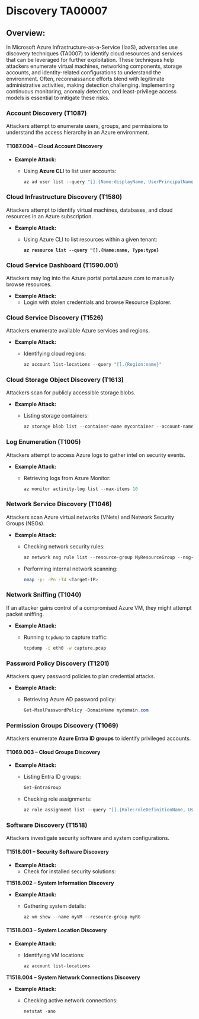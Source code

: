 # Discovery TA00007

## Overview:

In Microsoft Azure Infrastructure-as-a-Service (IaaS), adversaries use discovery techniques (TA0007) to identify cloud resources and services that can be leveraged for further exploitation. These techniques help attackers enumerate virtual machines, networking components, storage accounts, and identity-related configurations to understand the environment. Often, reconnaissance efforts blend with legitimate administrative activities, making detection challenging. Implementing continuous monitoring, anomaly detection, and least-privilege access models is essential to mitigate these risks.

### **Account Discovery (T1087)**

Attackers attempt to enumerate users, groups, and permissions to understand the access hierarchy in an Azure environment.

#### **T1087.004 – Cloud Account Discovery**

* **Example Attack:**
  *   Using **Azure CLI** to list user accounts:

      ```powershell
      az ad user list --query "[].{Name:displayName, UserPrincipalName:userPrincipalName}"
      ```

### **Cloud Infrastructure Discovery (T1580)**

Attackers attempt to identify virtual machines, databases, and cloud resources in an Azure subscription.

* **Example Attack:**
  *   Using Azure CLI to list resources within a given tenant:

      <pre class="language-powershell"><code class="lang-powershell"><strong>az resource list --query "[].{Name:name, Type:type}
      </strong></code></pre>

### **Cloud Service Dashboard (T1590.001)**

Attackers may log into the Azure portal portal.azure.com to manually browse resources.

* **Example Attack:**
  * Login with stolen credentials and browse Resource Explorer.

### **Cloud Service Discovery (T1526)**

Attackers enumerate available Azure services and regions.

* **Example Attack:**
  *   Identifying cloud regions:

      ```powershell
      az account list-locations --query "[].{Region:name}"
      ```

### **Cloud Storage Object Discovery (T1613)**

Attackers scan for publicly accessible storage blobs.

* **Example Attack:**
  *   Listing storage containers:

      ```powershell
      az storage blob list --container-name mycontainer --account-name mystorage
      ```

### **Log Enumeration (T1005)**

Attackers attempt to access Azure logs to gather intel on security events.

* **Example Attack:**
  *   Retrieving logs from Azure Monitor:

      ```powershell
      az monitor activity-log list --max-items 10
      ```

### **Network Service Discovery (T1046)**

Attackers scan Azure virtual networks (VNets) and Network Security Groups (NSGs).

* **Example Attack:**
  *   Checking network security rules:

      ```powershell
      az network nsg rule list --resource-group MyResourceGroup --nsg-name MyNSG
      ```
  *   Performing internal network scanning:

      ```bash
      nmap -p- -Pn -T4 <Target-IP>
      ```

### **Network Sniffing (T1040)**

If an attacker gains control of a compromised Azure VM, they might attempt packet sniffing.

* **Example Attack:**
  *   Running `tcpdump` to capture traffic:

      ```bash
      tcpdump -i eth0 -w capture.pcap
      ```

### **Password Policy Discovery (T1201)**

Attackers query password policies to plan credential attacks.

* **Example Attack:**
  *   Retrieving Azure AD password policy:

      ```powershell
      Get-MsolPasswordPolicy -DomainName mydomain.com
      ```

### **Permission Groups Discovery (T1069)**

Attackers enumerate **Azure Entra ID groups** to identify privileged accounts.

#### **T1069.003 – Cloud Groups Discovery**

* **Example Attack:**
  *   Listing Entra ID groups:

      ```powershell
      Get-EntraGroup 
      ```
  *   Checking role assignments:

      ```powershell
      az role assignment list --query "[].{Role:roleDefinitionName, User:principalName}"
      ```

### **Software Discovery (T1518)**

Attackers investigate security software and system configurations.

#### **T1518.001 – Security Software Discovery**

* **Example Attack:**
  * Check for installed security solutions:

**T1518.002 – System Information Discovery**

* **Example Attack:**
  *   Gathering system details:

      ```powershell
      az vm show --name myVM --resource-group myRG
      ```

#### **T1518.003 – System Location Discovery**

* **Example Attack:**
  *   Identifying VM locations:

      ```powershell
      az account list-locations
      ```

&#x20;**T1518.004 – System Network Connections Discovery**

* **Example Attack:**
  *   Checking active network connections:

      ```powershell
      netstat -ano
      ```
